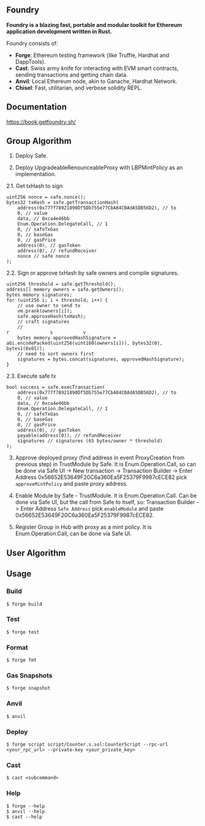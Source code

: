 ## Foundry

**Foundry is a blazing fast, portable and modular toolkit for Ethereum application development written in Rust.**

Foundry consists of:

-   **Forge**: Ethereum testing framework (like Truffle, Hardhat and DappTools).
-   **Cast**: Swiss army knife for interacting with EVM smart contracts, sending transactions and getting chain data.
-   **Anvil**: Local Ethereum node, akin to Ganache, Hardhat Network.
-   **Chisel**: Fast, utilitarian, and verbose solidity REPL.

## Documentation

https://book.getfoundry.sh/

## Group Algorithm

1. Deploy Safe.

2. Deploy UpgradeableRenounceableProxy with LBPMintPolicy as an implementation.

2.1. Get txHash to sign

```Solidity
uint256 nonce = safe.nonce();
bytes32 txHash = safe.getTransactionHash(
    address(0x777f78921890Df5Db755e77CbA84CBAdA5DB56D2), // to
    0, // value
    data, // 0xca4e46bb
    Enum.Operation.DelegateCall, // 1
    0, // safeTxGas
    0, // baseGas
    0, // gasPrice
    address(0), // gasToken
    address(0), // refundReceiver
    nonce // safe nonce
);
```
2.2. Sign or approve txHash by safe owners and compile signatures.

```Solidity
uint256 threshold = safe.getThreshold();
address[] memory owners = safe.getOwners();
bytes memory signatures;
for (uint256 i; i < threshold; i++) {
    // use owner to send tx
    vm.prank(owners[i]);
    safe.approveHash(txHash);
    // craft signatures
    //                                                                      r               s           v
    bytes memory approvedHashSignature = abi.encodePacked(uint256(uint160(owners[i])), bytes32(0), bytes1(0x01));
    // need to sort owners first
    signatures = bytes.concat(signatures, approvedHashSignature);
}
```
2.3. Execute safe tx
```Solidity
bool success = safe.execTransaction(
    address(0x777f78921890Df5Db755e77CbA84CBAdA5DB56D2), // to
    0, // value
    data, // 0xca4e46bb
    Enum.Operation.DelegateCall, // 1
    0, // safeTxGas
    0, // baseGas
    0, // gasPrice
    address(0), // gasToken
    payable(address(0)), // refundReceiver
    signatures // signatures (65 bytes/owner * threshold)
);
```

3. Approve deployed proxy (find address in event ProxyCreation from previous step) in TrustModule by Safe. It is Enum.Operation.Call, so can be done via Safe UI -> New transaction -> Transaction Builder -> Enter Address 0x56652E53649F20C6a360Ea5F25379F9987cECE82 pick `approveMintPolicy` and paste proxy address.

4. Enable Module by Safe - TrustModule. It is Enum.Operation.Call. Can be done via Safe UI, but the call from Safe to itself, so: Transaction Builder -> Enter Address `Safe Address` pick `enableModule` and paste 0x56652E53649F20C6a360Ea5F25379F9987cECE82.

5. Register Group in Hub with proxy as a mint policy. It is Enum.Operation.Call, can be done via Safe UI.

## User Algorithm

## Usage

### Build

```shell
$ forge build
```

### Test

```shell
$ forge test
```

### Format

```shell
$ forge fmt
```

### Gas Snapshots

```shell
$ forge snapshot
```

### Anvil

```shell
$ anvil
```

### Deploy

```shell
$ forge script script/Counter.s.sol:CounterScript --rpc-url <your_rpc_url> --private-key <your_private_key>
```

### Cast

```shell
$ cast <subcommand>
```

### Help

```shell
$ forge --help
$ anvil --help
$ cast --help
```
